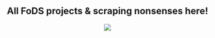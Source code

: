 <h2 align="center">All FoDS projects & scraping nonsenses here!</h2>

<div align="center"> <img src="https://media.tenor.com/wonYsJXbYO0AAAAM/doge-intensifies-dog-intensifies.gif" /></div>
